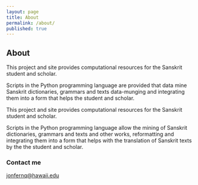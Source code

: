 ```yaml
---
layout: page
title: About
permalink: /about/
published: true
---
```


## About

This project and site provides computational resources 
for the Sanskrit student and scholar.   

Scripts in the Python programming language are provided that 
data mine Sanskrit dictionaries, grammars and texts 
data-munging and integrating them into a form that helps the student and scholar.

This project and site provides computational resources 
for the Sanskrit student and scholar.   

Scripts in the Python programming language allow the mining 
of Sanskrit dictionaries, grammars and texts and other works,
reformatting and integrating them into a form that helps with 
the translation of Sanskrit texts by the the student and scholar.


### Contact me

[jonfernq@hawaii.edu](mailto:jonfernq@hawaii.edu)
